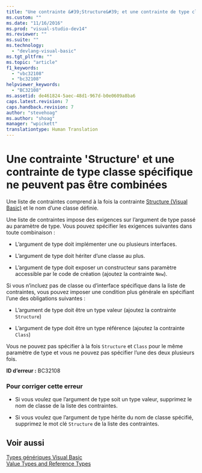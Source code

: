 ```yaml
---
title: "Une contrainte &#39;Structure&#39; et une contrainte de type classe sp&#233;cifique ne peuvent pas &#234;tre combin&#233;es | Microsoft Docs"
ms.custom: ""
ms.date: "11/16/2016"
ms.prod: "visual-studio-dev14"
ms.reviewer: ""
ms.suite: ""
ms.technology: 
  - "devlang-visual-basic"
ms.tgt_pltfrm: ""
ms.topic: "article"
f1_keywords: 
  - "vbc32108"
  - "bc32108"
helpviewer_keywords: 
  - "BC32108"
ms.assetid: de461824-5aec-48d1-967d-b0e0609a8ba6
caps.latest.revision: 7
caps.handback.revision: 7
author: "stevehoag"
ms.author: "shoag"
manager: "wpickett"
translationtype: Human Translation
---
```

# Une contrainte &#39;Structure&#39; et une contrainte de type classe sp&#233;cifique ne peuvent pas &#234;tre combin&#233;es
Une liste de contraintes comprend à la fois la contrainte [Structure \(Visual Basic\)](http://msdn.microsoft.com/fr-fr/263ce115-ac36-4c05-8cb7-0e0eead5c6d0) et le nom d’une classe définie.  
  
 Une liste de contraintes impose des exigences sur l’argument de type passé au paramètre de type. Vous pouvez spécifier les exigences suivantes dans toute combinaison :  
  
-   L’argument de type doit implémenter une ou plusieurs interfaces.  
  
-   L’argument de type doit hériter d’une classe au plus.  
  
-   L’argument de type doit exposer un constructeur sans paramètre accessible par le code de création \(ajoutez la contrainte `New`\).  
  
 Si vous n’incluez pas de classe ou d’interface spécifique dans la liste de contraintes, vous pouvez imposer une condition plus générale en spécifiant l’une des obligations suivantes :  
  
-   L’argument de type doit être un type valeur \(ajoutez la contrainte `Structure`\)  
  
-   L’argument de type doit être un type référence \(ajoutez la contrainte `Class`\)  
  
 Vous ne pouvez pas spécifier à la fois `Structure` et `Class` pour le même paramètre de type et vous ne pouvez pas spécifier l’une des deux plusieurs fois.  
  
 **ID d’erreur :** BC32108  
  
### Pour corriger cette erreur  
  
-   Si vous voulez que l’argument de type soit un type valeur, supprimez le nom de classe de la liste des contraintes.  
  
-   Si vous voulez que l’argument de type hérite du nom de classe spécifié, supprimez le mot clé `Structure` de la liste des contraintes.  
  
## Voir aussi  
 [Types génériques Visual Basic](../../visual-basic/programming-guide/language-features/data-types/generic-types.md)   
 [Value Types and Reference Types](../../visual-basic/programming-guide/language-features/data-types/value-types-and-reference-types.md)
